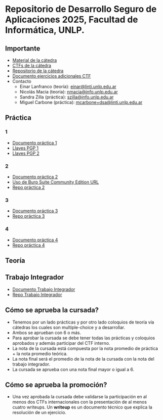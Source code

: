 # Repositorio de Desarrollo Seguro de Aplicaciones 2025, Facultad de Informática, UNLP.

## Importante

- [Material de la cátedra](https://catedras.linti.unlp.edu.ar/course/view.php?id=1287)
- [CTFs de la cátedra](https://ctf.dsa.linti.unlp.edu.ar/)
- [Repositorio de la cátedra](https://github.com/DSAinfo/CTFS-Writeups)
- [Documento ejercicios adicionales CTF](https://docs.google.com/document/d/18TDfF9U79F2gIqNepdLjhuvPEDxL0f7GKfLxARP-wrw/edit?usp=sharing)
- Contacto
  - Einar Lanfranco (teoría): einar@linti.unlp.edu.ar
  - Nicolás Macia (teoría): nmacia@info.unlp.edu.ar
  - Sandra Zilla (práctica): szilla@info.unlp.edu.ar
  - Miguel Carbone (práctica): mcarbone+dsa@linti.unlp.edu.ar

## Práctica

### 1

- [Documento práctica 1](https://docs.google.com/document/d/116bLLGzduvVYHJcxtHo0gP3eAJMnfSVGsXdWwXFmgJ4/edit?usp=sharing)
- [Llaves PGP 1](https://keys.openpgp.org/)
- [Llaves PGP 2](https://keyserver.ubuntu.com/)

### 2

- [Documento práctica 2](https://docs.google.com/document/d/1YLNYXie--ZsqTcrEyFosSA3loAryMWYaFuzHzaBZld8/edit?usp=sharing)
- [Uso de Burp Suite Community Edition URL](https://www.youtube.com/watch?v=RAYTgCjWFFQ)
- [Repo práctica 2](https://github.com/DSAinfo/2025-Error404/tree/main/practica2)

### 3

- [Documento práctica 3](https://docs.google.com/document/d/1zKVt4pFiNLtA_cozOLY0_wvcCFM4g1G43LQGLQp7G4g/edit?usp=sharing)
- [Repo práctica 3](https://github.com/DSAinfo/2025-Error404/tree/main/practica3)

### 4

- [Documento práctica 4](https://docs.google.com/document/d/1-eH-NIdDKwYCSlMGTm4nbWzGQRm3V_9ZChBdLf7vCeY/edit?usp=sharing)
- [Repo práctica 4](https://github.com/DSAinfo/2025-Error404/tree/main/practica4)

## Teoría

## Trabajo Integrador

- [Documento Trabajo Integrador](https://docs.google.com/document/d/1U5-16nDRMS10_Ee8fOzxgAjMLPLoK_EMdeM_VmgO5j4/edit?usp=sharing)
- [Repo Trabajo Integrador](https://github.com/DSAinfo/2025-Error404/tree/main/trabajo-integrador)

## Cómo se aprueba la cursada?

- Tenemos por un lado prácticas y por otro lado coloquios de teoría vía cátedras los cuales son multiple-choice y a desarrollar.
- Ambos se aprueban con 6 o más.
- Para aprobar la cursada se debe tener todas las prácticas y coloquios aprobados y además participar del CTF interno.
- La nota de la cursada está compuesta por la nota promedio de práctica + la nota promedio teórica.
- La nota final será el promedio de la nota de la cursada con la nota del trabajo integrador.
- La cursada se aprueba con una nota final mayor o igual a 6.

## Cómo se aprueba la promoción?

- Una vez aprobada la cursada debe validarse la participación en al menos dos CTFs internacionales con la presentación de al menos cuatro writeups. Un **writeup** es un documento técnico que explica la resolución de un ejercicio.
